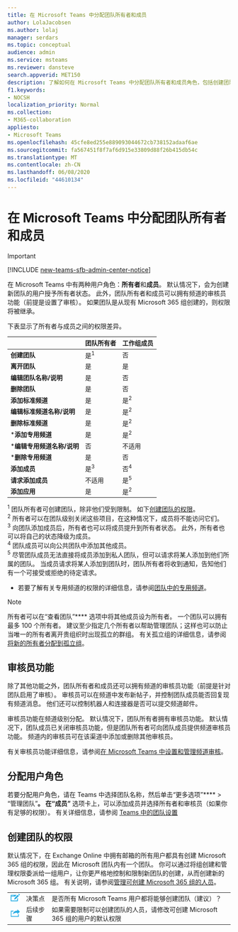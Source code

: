 ```yaml
---
title: 在 Microsoft Teams 中分配团队所有者和成员
author: LolaJacobsen
ms.author: lolaj
manager: serdars
ms.topic: conceptual
audience: admin
ms.service: msteams
ms.reviewer: dansteve
search.appverid: MET150
description: 了解如何在 Microsoft Teams 中分配团队所有者和成员角色，包括创建团队的权限。
f1.keywords:
- NOCSH
localization_priority: Normal
ms.collection:
- M365-collaboration
appliesto:
- Microsoft Teams
ms.openlocfilehash: 45cfe8ed255e889093044672cb738152adaaf6ae
ms.sourcegitcommit: fa567451f8f7af6d915e33809d88f26b415db54c
ms.translationtype: MT
ms.contentlocale: zh-CN
ms.lasthandoff: 06/08/2020
ms.locfileid: "44610134"
---
```

<a name="assign-team-owners-and-members-in-microsoft-teams"></a>在 Microsoft Teams 中分配团队所有者和成员
=================================================

> [!IMPORTANT]
> [!INCLUDE [new-teams-sfb-admin-center-notice](includes/new-teams-sfb-admin-center-notice.md)]

在 Microsoft Teams 中有两种用户角色：**所有者**和**成员**。 默认情况下，会为创建新团队的用户授予所有者状态。 此外，团队所有者和成员可以拥有频道的审核员功能（前提是设置了审核）。 如果团队是从现有 Microsoft 365 组创建的，则权限将被继承。

下表显示了所有者与成员之间的权限差异。


|                                   | 团队所有者 | 工作组成员 |
|-----------------------------------|------------|-------------|
|          **创建团队**          |    是<sup>1</sup>     |     否      |
|          **离开团队**           |    是     |     是     |
|  **编辑团队名称/说明**   |    是     |     否      |
|          **删除团队**          |    是     |     否      |
|          **添加标准频道**          |    是     |    是<sup>2</sup>|
| **编辑标准频道名称/说明** |    是     |    是<sup>2</sup>|
|        **删除标准频道**         |    是     |    是<sup>2</sup>|
|          ***添加专用频道**          |    是     |    是<sup>2</sup>|
| ***编辑专用频道名称/说明** |    否     |    不适用|
|        ***删除专用频道**         |    是     |    否|
|          **添加成员**          |  是<sup>3</sup>   |     否<sup>4</sup>    |
|          **请求添加成员**          |  不适用   |     是<sup>5</sup>     |
|           **添加应用**            |    是     |    是<sup>2</sup>|

<sup>1</sup> 团队所有者可创建团队，除非他们受到限制。 如下[创建团队的权限](#permissions-to-create-teams)。<br>
<sup>2</sup> 所有者可以在团队级别关闭这些项目，在这种情况下，成员将不能访问它们。<br>
<sup>3</sup> 向团队添加成员后，所有者也可以将成员提升到所有者状态。 此外，所有者也可以将自己的状态降级为成员。<br>
<sup>4</sup> 团队成员可以向公共团队中添加其他成员。<br>
<sup>5</sup> 尽管团队成员无法直接将成员添加到私人团队，但可以请求将某人添加到他们所属的团队。 当成员请求将某人添加到团队时，团队所有者将收到通知，告知他们有一个可接受或拒绝的待定请求。

* 若要了解有关专用频道的权限的详细信息，请参阅[团队中的专用频道](private-channels.md)。

> [!NOTE]
> 所有者可以在“查看团队”**** 选项中将其他成员设为所有者。 一个团队可以拥有最多 100 个所有者。 建议至少指定几个所有者以帮助管理团队；这样也可以防止当唯一的所有者离开贵组织时出现孤立的群组。 有关孤立组的详细信息，请参阅[将新的所有者分配到孤立组](https://support.office.com/article/Assign-a-new-owner-to-an-orphaned-group-86bb3db6-8857-45d1-95c8-f6d540e45732)。

## <a name="moderator-capabilities"></a>审核员功能

除了其他功能之外，团队所有者和成员还可以拥有频道的审核员功能（前提是针对团队启用了审核）。 审核员可以在频道中发布新帖子，并控制团队成员能否回复现有频道消息。 他们还可以控制机器人和连接器是否可以提交频道邮件。

审核员功能在频道级别分配。 默认情况下，团队所有者拥有审核员功能。 默认情况下，团队成员已关闭审核员功能，但是团队所有者可向团队成员提供频道审核员功能。 频道内的审核员可在该渠道中添加或删除其他审核员。

有关审核员功能详细信息，请参阅[在 Microsoft Teams 中设置和管理频道审核](manage-channel-moderation-in-teams.md)。

## <a name="assign-a-user-role"></a>分配用户角色

若要分配用户角色，请在 Teams 中选择团队名称，然后单击“更多选项”**** > “管理团队”****。 在“成员”**** 选项卡上，可以添加成员并选择所有者和审核员（如果你有足够的权限）。 有关详细信息，请参阅 [Teams 中的团队设置](https://support.office.com/article/ce053b04-1b8e-4796-baa8-90dc427b3acc)

## <a name="permissions-to-create-teams"></a>创建团队的权限

默认情况下，在 Exchange Online 中拥有邮箱的所有用户都具有创建 Microsoft 365 组的权限，因此在 Microsoft 团队内有一个团队。 你可以通过将组创建和管理权限委派给一组用户，让你更严格地控制和限制新团队的创建，从而创建新的 Microsoft 365 组。 有关说明，请参阅[管理可创建 Microsoft 365 组的人员](https://support.office.com/article/manage-who-can-create-office-365-groups-4c46c8cb-17d0-44b5-9776-005fced8e618)。


||||
|---------|---------|---------|
| ![代表决策点的图标](media/Assign_roles_and_permissions_in_Microsoft_Teams_image2.png)     |决策点         |是否所有 Microsoft Teams 用户都将能够创建团队（建议）？         |
| ![表示后续步骤的图标](media/Assign_roles_and_permissions_in_Microsoft_Teams_image3.png)    |后续步骤         |如果需要限制可以创建团队的人员，请修改可创建 Microsoft 365 组的用户的默认权限         |
